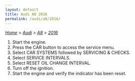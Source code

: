 ```yaml
---
layout: default
title: Audi A8 2016
permalink: /audi/a8/2016/
---
```

[*Home*](/) > [*Audi*](/audi/) > [*A8*](/audi/a8/) > [*2016*](/audi/a8/2016/)

1. Start the engine.
2. Press the CAR button to access the service menu.
3. Select CAR SYSTEMS followed by SERVICING & CHECKS.
4. Select SERVICE INTERVALS.
5. Select RESET OIL CHANGE INTERVAL.
6. Turn off the ignition.
7. Start the engine and verify the indicator has been reset.
